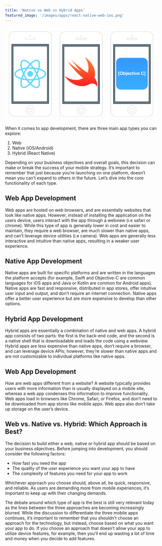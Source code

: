 ```yaml
---
title: 'Native vs Web vs Hybrid Apps'
featured_image: '/images/apps/react-native-web-ios.png'
---
```


![](/images/apps/react-native-web-ios.png)

When it comes to app development, there are three main app types you can
explore:

1. Web
2. Native (iOS/Android)
3. Hybrid (React Native)

Depending on your business objectives and overall goals, this decision can make or break the success of your mobile strategy. It’s important to remember that just because you’re launching on one platform, doesn’t mean you can’t expand to others in the future. Let’s dive into the core functionality of each type.

## Web App Development

Web apps are hosted on web browsers, and are essentially websites that look like native apps. However, instead of installing the application on the users device, users interact with the app through a webview (i.e safari or chrome). While this type of app is generally lower in cost and easier to maintain, they require a web browser, are much slower than native apps, and can’t leverage device utilities (i.e camera). Web apps are generally less interactive and intuitive than native apps, resulting in a weaker user experience. 

## Native App Development

Native apps are built for specific platforms and are written in the languages the platform accepts (for example, Swift and Objective-C are common languages for iOS apps and Java or Kotlin are common for Android apps). Native apps are fast and responsive, distributed in app stores, offer intuitive user input and output, and don’t require an internet connection. Native apps offer a better user experience but are more expensive to develop than other options.

## Hybrid App Development

Hybrid apps are essentially a combination of native and web apps. A hybrid app consists of two parts: the first is the back-end code, and the second is a native shell that is downloadable and loads the code using a webview. Hybrid apps are less expensive than native apps, don’t require a browser, and can leverage device APIs; however, they’re slower than native apps and are not customizable to individual platforms like native apps.

## Web App Development

How are web apps different from a website? A website typically provides users with more information than is usually displayed on a mobile site, whereas a web app condenses this information to improve functionality. Web apps load in browsers like Chrome, Safari, or Firefox, and don’t need to be downloaded from app stores like mobile apps. Web apps also don’t take up storage on the user’s device.

## Web vs. Native vs. Hybrid: Which Approach is Best?

The decision to build either a web, native or hybrid app should be based on your business objectives. Before jumping into development, you should consider the following factors:

* How fast you need the app
* The quality of the user experience you want your app to have
* The complexity of features you need for your app to work
 
Whichever approach you choose should, above all, be quick, responsive, and reliable. As users are demanding more from mobile experiences, it’s important to keep up with their changing demands. 

The debate around which type of app is the best is still very relevant today as the lines between the three approaches are becoming increasingly blurred. While the discussion to differentiate the three mobile apps continues, it’s important to remember that you shouldn’t choose an approach for the technology, but instead, choose based on what you want your app to do. If you choose an approach that doesn’t allow your app to utilize device features, for example, then you’ll end up wasting a lot of time and money when you decide to add features.


